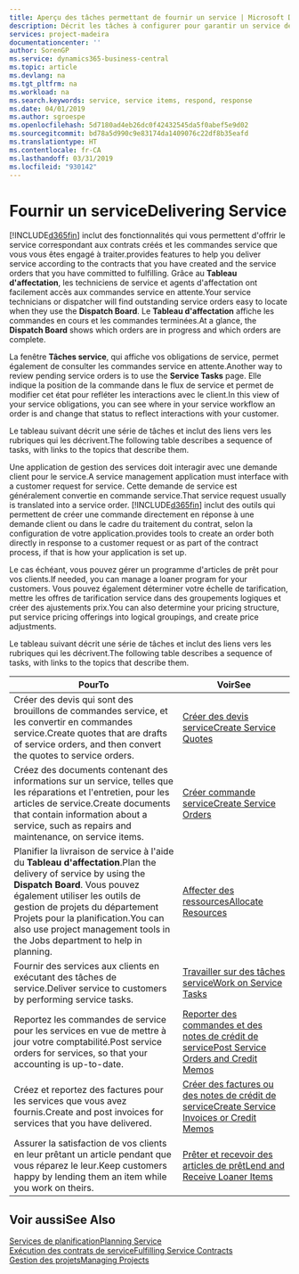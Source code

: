 ```yaml
---
title: Aperçu des tâches permettant de fournir un service | Microsoft Docs
description: Décrit les tâches à configurer pour garantir un service de qualité et respecter les ententes vis-à-vis des clients.
services: project-madeira
documentationcenter: ''
author: SorenGP
ms.service: dynamics365-business-central
ms.topic: article
ms.devlang: na
ms.tgt_pltfrm: na
ms.workload: na
ms.search.keywords: service, service items, respond, response
ms.date: 04/01/2019
ms.author: sgroespe
ms.openlocfilehash: 5d7180ad4eb26dc0f42432545da5f0abef5e9d02
ms.sourcegitcommit: bd78a5d990c9e83174da1409076c22df8b35eafd
ms.translationtype: HT
ms.contentlocale: fr-CA
ms.lasthandoff: 03/31/2019
ms.locfileid: "930142"
---
```

# <a name="delivering-service"></a><span data-ttu-id="3a054-103">Fournir un service</span><span class="sxs-lookup"><span data-stu-id="3a054-103">Delivering Service</span></span>
[!INCLUDE[d365fin](includes/d365fin_md.md)] <span data-ttu-id="3a054-104">inclut des fonctionnalités qui vous permettent d'offrir le service correspondant aux contrats créés et les commandes service que vous vous êtes engagé à traiter.</span><span class="sxs-lookup"><span data-stu-id="3a054-104">provides features to help you deliver service according to the contracts that you have created and the service orders that you have committed to fulfilling.</span></span> <span data-ttu-id="3a054-105">Grâce au **Tableau d'affectation**, les techniciens de service et agents d'affectation ont facilement accès aux commandes service en attente.</span><span class="sxs-lookup"><span data-stu-id="3a054-105">Your service technicians or dispatcher will find outstanding service orders easy to locate when they use the **Dispatch Board**.</span></span> <span data-ttu-id="3a054-106">Le **Tableau d'affectation** affiche les commandes en cours et les commandes terminées.</span><span class="sxs-lookup"><span data-stu-id="3a054-106">At a glance, the **Dispatch Board** shows which orders are in progress and which orders are complete.</span></span>  
  
<span data-ttu-id="3a054-107">La fenêtre **Tâches service**, qui affiche vos obligations de service, permet également de consulter les commandes service en attente.</span><span class="sxs-lookup"><span data-stu-id="3a054-107">Another way to review pending service orders is to use the **Service Tasks** page.</span></span> <span data-ttu-id="3a054-108">Elle indique la position de la commande dans le flux de service et permet de modifier cet état pour refléter les interactions avec le client.</span><span class="sxs-lookup"><span data-stu-id="3a054-108">In this view of your service obligations, you can see where in your service workflow an order is and change that status to reflect interactions with your customer.</span></span>  
  
<span data-ttu-id="3a054-109">Le tableau suivant décrit une série de tâches et inclut des liens vers les rubriques qui les décrivent.</span><span class="sxs-lookup"><span data-stu-id="3a054-109">The following table describes a sequence of tasks, with links to the topics that describe them.</span></span>   

<span data-ttu-id="3a054-110">Une application de gestion des services doit interagir avec une demande client pour le service.</span><span class="sxs-lookup"><span data-stu-id="3a054-110">A service management application must interface with a customer request for service.</span></span> <span data-ttu-id="3a054-111">Cette demande de service est généralement convertie en commande service.</span><span class="sxs-lookup"><span data-stu-id="3a054-111">That service request usually is translated into a service order.</span></span> [!INCLUDE[d365fin](includes/d365fin_md.md)] <span data-ttu-id="3a054-112">inclut des outils qui permettent de créer une commande directement en réponse à une demande client ou dans le cadre du traitement du contrat, selon la configuration de votre application.</span><span class="sxs-lookup"><span data-stu-id="3a054-112">provides tools to create an order both directly in response to a customer request or as part of the contract process, if that is how your application is set up.</span></span>  
  
<span data-ttu-id="3a054-113">Le cas échéant, vous pouvez gérer un programme d'articles de prêt pour vos clients.</span><span class="sxs-lookup"><span data-stu-id="3a054-113">If needed, you can manage a loaner program for your customers.</span></span> <span data-ttu-id="3a054-114">Vous pouvez également déterminer votre échelle de tarification, mettre les offres de tarification service dans des groupements logiques et créer des ajustements prix.</span><span class="sxs-lookup"><span data-stu-id="3a054-114">You can also determine your pricing structure, put service pricing offerings into logical groupings, and create price adjustments.</span></span>  
  
<span data-ttu-id="3a054-115">Le tableau suivant décrit une série de tâches et inclut des liens vers les rubriques qui les décrivent.</span><span class="sxs-lookup"><span data-stu-id="3a054-115">The following table describes a sequence of tasks, with links to the topics that describe them.</span></span>   
  
|<span data-ttu-id="3a054-116">**Pour**</span><span class="sxs-lookup"><span data-stu-id="3a054-116">**To**</span></span>|<span data-ttu-id="3a054-117">**Voir**</span><span class="sxs-lookup"><span data-stu-id="3a054-117">**See**</span></span>|  
|------------|-------------|  
|<span data-ttu-id="3a054-118">Créer des devis qui sont des brouillons de commandes service, et les convertir en commandes service.</span><span class="sxs-lookup"><span data-stu-id="3a054-118">Create quotes that are drafts of service orders, and then convert the quotes to service orders.</span></span>|[<span data-ttu-id="3a054-119">Créer des devis service</span><span class="sxs-lookup"><span data-stu-id="3a054-119">Create Service Quotes</span></span>](service-how-to-create-service-quotes.md)|
|<span data-ttu-id="3a054-120">Créez des documents contenant des informations sur un service, telles que les réparations et l'entretien, pour les articles de service.</span><span class="sxs-lookup"><span data-stu-id="3a054-120">Create documents that contain information about a service, such as repairs and maintenance, on service items.</span></span>|[<span data-ttu-id="3a054-121">Créer commande service</span><span class="sxs-lookup"><span data-stu-id="3a054-121">Create Service Orders</span></span>](service-how-to-create-service-orders.md)|
|<span data-ttu-id="3a054-122">Planifier la livraison de service à l'aide du **Tableau d'affectation**.</span><span class="sxs-lookup"><span data-stu-id="3a054-122">Plan the delivery of service by using the **Dispatch Board**.</span></span> <span data-ttu-id="3a054-123">Vous pouvez également utiliser les outils de gestion de projets du département Projets pour la planification.</span><span class="sxs-lookup"><span data-stu-id="3a054-123">You can also use project management tools in the Jobs department to help in planning.</span></span>|[<span data-ttu-id="3a054-124">Affecter des ressources</span><span class="sxs-lookup"><span data-stu-id="3a054-124">Allocate Resources</span></span>](service-how-to-allocate-resources.md)|  
|<span data-ttu-id="3a054-125">Fournir des services aux clients en exécutant des tâches de service.</span><span class="sxs-lookup"><span data-stu-id="3a054-125">Deliver service to customers by performing service tasks.</span></span>|[<span data-ttu-id="3a054-126">Travailler sur des tâches service</span><span class="sxs-lookup"><span data-stu-id="3a054-126">Work on Service Tasks</span></span>](service-how-to-work-on-service-tasks.md)|  
|<span data-ttu-id="3a054-127">Reportez les commandes de service pour les services en vue de mettre à jour votre comptabilité.</span><span class="sxs-lookup"><span data-stu-id="3a054-127">Post service orders for services, so that your accounting is up-to-date.</span></span>|[<span data-ttu-id="3a054-128">Reporter des commandes et des notes de crédit de service</span><span class="sxs-lookup"><span data-stu-id="3a054-128">Post Service Orders and Credit Memos</span></span>](service-how-to-post-service-orders.md)|  
|<span data-ttu-id="3a054-129">Créez et reportez des factures pour les services que vous avez fournis.</span><span class="sxs-lookup"><span data-stu-id="3a054-129">Create and post invoices for services that you have delivered.</span></span>|[<span data-ttu-id="3a054-130">Créer des factures ou des notes de crédit de service</span><span class="sxs-lookup"><span data-stu-id="3a054-130">Create Service Invoices or Credit Memos</span></span>](service-how-create-invoices.md)|  
|<span data-ttu-id="3a054-131">Assurer la satisfaction de vos clients en leur prêtant un article pendant que vous réparez le leur.</span><span class="sxs-lookup"><span data-stu-id="3a054-131">Keep customers happy by lending them an item while you work on theirs.</span></span>| [<span data-ttu-id="3a054-132">Prêter et recevoir des articles de prêt</span><span class="sxs-lookup"><span data-stu-id="3a054-132">Lend and Receive Loaner Items</span></span>](service-how-to-lend-receive-loaners.md)|
  
## <a name="see-also"></a><span data-ttu-id="3a054-133">Voir aussi</span><span class="sxs-lookup"><span data-stu-id="3a054-133">See Also</span></span>  
[<span data-ttu-id="3a054-134">Services de planification</span><span class="sxs-lookup"><span data-stu-id="3a054-134">Planning Service</span></span>](service-plan-service.md)  
[<span data-ttu-id="3a054-135">Exécution des contrats de service</span><span class="sxs-lookup"><span data-stu-id="3a054-135">Fulfilling Service Contracts</span></span>](service-fulfill-service-contracts.md)  
[<span data-ttu-id="3a054-136">Gestion des projets</span><span class="sxs-lookup"><span data-stu-id="3a054-136">Managing Projects</span></span>](projects-manage-projects.md)  
